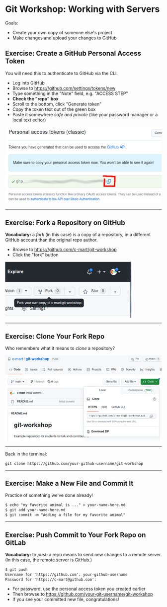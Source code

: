 # Git Workshop: Working with Servers

Goals:
- Create your own copy of someone else's project
- Make changes and upload your changes to GitHub

## Exercise: Create a GitHub Personal Access Token

You will need this to authenticate to GitHub via the CLI.

- Log into GitHub
- Browse to <https://github.com/settings/tokens/new>
- Type something in the "Note" field, e.g. "ACCESS STEP"
- **Check the "repo" box**
- Scroll to the bottom, click "Generate token"
- Copy the token text out of the green box
- Paste it somewhere _safe and private_ (like your password manager or a local text editor)

![copy token](media/github-copy-token.png)

<!--
There is another way to authenticate to GitHub from the CLI, using an SSH keypair. We aren't covering it today but it's a good option to use.
-->

---

## Exercise: Fork a Repository on GitHub

**Vocabulary:** a _fork_ (in this case) is a copy of a repository, in a different GitHub account than the original repo author.

- Browse to <https://github.com/c-mart/git-workshop>
- Click the "fork" button

![fork a repository](media/github-fork-repo.png)

<!--
When making a contribution to someone else's software project, it's common to fork the repo, make the changes to your fork, then request that the project _pull_ those changes. This is a _pull request_, we'll get there in a few minutes! 
-->

---

## Exercise: Clone Your Fork Repo

Who remembers what it means to _clone_ a repository?

![clone a repository](media/github-clone-repo-https.png)

---

Back in the terminal:

```shell
git clone https://github.com/your-github-username/git-workshop
```

<!--
Please ensure the URL contains your own GitHub username, not `cmart`
-->

---

## Exercise: Make a New File and Commit It

Practice of something we've done already!

```shell
$ echo "my favorite animal is ..." > your-name-here.md
$ git add your-name-here.md
$ git commit -m "Adding a file for my favorite animal"
```

<!--
Please name the file something unique.

Remember that you're saving a file, adding it to the staging area, then making a commit.
-->

---

## Exercise: Push Commit to Your Fork Repo on GitLab

**Vocabulary:** to _push_ a repo means to send new changes to a remote server. (In this case, the remote server is GitHub.)

```shell
$ git push
Username for 'https://github.com': your-github-username
Password for 'https://c-mart@github.com': 
```

- For password, use the personal access token you created earlier
- Then browse to <https://github.com/your-git-username/git-workshop>
- If you see your committed new file, congratulations!